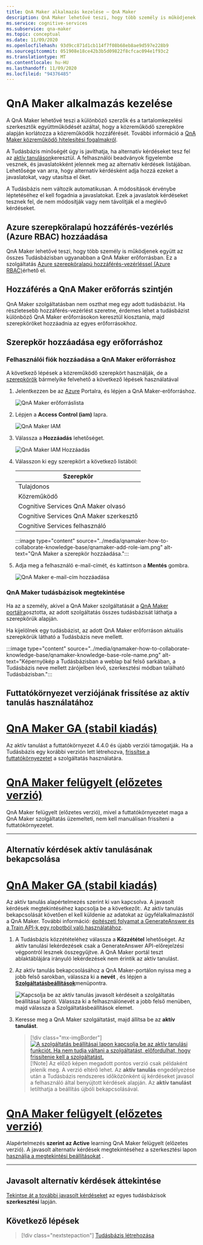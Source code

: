 ```yaml
---
title: QnA Maker alkalmazás kezelése – QnA Maker
description: QnA Maker lehetővé teszi, hogy több személy is működjenek együtt a Tudásbázisban. A QnA Maker lehetővé teheti a Tudásbázis aktív tanulással való minőségének javítását. Az egyik áttekintheti, elfogadhatja vagy elutasíthatja a meglévő kérdések eltávolítása vagy módosítása nélkül.
ms.service: cognitive-services
ms.subservice: qna-maker
ms.topic: conceptual
ms.date: 11/09/2020
ms.openlocfilehash: 93d9cc871d1cb114f7f08b68eb8ae9d597e228b9
ms.sourcegitcommit: 051908e18ce42b3b5d09822f8cfcac094e1f93c2
ms.translationtype: MT
ms.contentlocale: hu-HU
ms.lasthandoff: 11/09/2020
ms.locfileid: "94376485"
---
```

# <a name="manage-qna-maker-app"></a>QnA Maker alkalmazás kezelése

A QnA Maker lehetővé teszi a különböző szerzők és a tartalomkezelési szerkesztők együttműködését azáltal, hogy a közreműködő szerepköre alapján korlátozza a közreműködők hozzáférését.
További információ a [QnA Maker közreműködő hitelesítési fogalmakról](../Concepts/role-based-access-control.md).

A Tudásbázis minőségét úgy is javíthatja, ha alternatív kérdéseket tesz fel az [aktív tanuláson](../Concepts/active-learning-suggestions.md)keresztül. A felhasználói beadványok figyelembe vesznek, és javaslatokként jelennek meg az alternatív kérdések listájában. Lehetősége van arra, hogy alternatív kérdésként adja hozzá ezeket a javaslatokat, vagy utasítsa el őket.

A Tudásbázis nem változik automatikusan. A módosítások érvénybe léptetéséhez el kell fogadnia a javaslatokat. Ezek a javaslatok kérdéseket tesznek fel, de nem módosítják vagy nem távolítják el a meglévő kérdéseket.

## <a name="add-azure-role-based-access-control-azure-rbac"></a>Azure szerepköralapú hozzáférés-vezérlés (Azure RBAC) hozzáadása

QnA Maker lehetővé teszi, hogy több személy is működjenek együtt az összes Tudásbázisban ugyanabban a QnA Maker erőforrásban. Ez a szolgáltatás [Azure szerepköralapú hozzáférés-vezérléssel (Azure RBAC)](../../../active-directory/role-based-access-control-configure.md)érhető el.

## <a name="access-at-the-qna-maker-resource-level"></a>Hozzáférés a QnA Maker erőforrás szintjén

QnA Maker szolgáltatásban nem oszthat meg egy adott tudásbázist. Ha részletesebb hozzáférés-vezérlést szeretne, érdemes lehet a tudásbázist különböző QnA Maker erőforrásokon keresztül kiosztania, majd szerepköröket hozzáadnia az egyes erőforrásokhoz.

## <a name="add-a-role-to-a-resource"></a>Szerepkör hozzáadása egy erőforráshoz

### <a name="add-a-user-account-to-the-qna-maker-resource"></a>Felhasználói fiók hozzáadása a QnA Maker erőforráshoz

A következő lépések a közreműködő szerepkört használják, de a [szerepkörök](../reference-role-based-access-control.md) bármelyike felvehető a következő lépések használatával

1. Jelentkezzen be az [Azure](https://portal.azure.com/) Portalra, és lépjen a QnA Maker-erőforráshoz.

    ![QnA Maker erőforráslista](../media/qnamaker-how-to-collaborate-knowledge-base/qnamaker-resource-list.png)

1. Lépjen a **Access Control (iam)** lapra.

    ![QnA Maker IAM](../media/qnamaker-how-to-collaborate-knowledge-base/qnamaker-iam.png)

1. Válassza a **Hozzáadás** lehetőséget.

    ![QnA Maker IAM Hozzáadás](../media/qnamaker-how-to-collaborate-knowledge-base/qnamaker-iam-add.png)

1. Válasszon ki egy szerepkört a következő listából:

    |Szerepkör|
    |--|
    |Tulajdonos|
    |Közreműködő|
    |Cognitive Services QnA Maker olvasó|
    |Cognitive Services QnA Maker szerkesztő|
    |Cognitive Services felhasználó|

    :::image type="content" source="../media/qnamaker-how-to-collaborate-knowledge-base/qnamaker-add-role-iam.png" alt-text="QnA Maker a szerepkör hozzáadása.":::

1. Adja meg a felhasználó e-mail-címét, és kattintson a **Mentés** gombra.

    ![QnA Maker e-mail-cím hozzáadása](../media/qnamaker-how-to-collaborate-knowledge-base/qnamaker-iam-add-email.png)

### <a name="view-qna-maker-knowledge-bases"></a>QnA Maker tudásbázisok megtekintése

Ha az a személy, akivel a QnA Maker szolgáltatását a [QnA Maker portálra](https://qnamaker.ai)osztotta, az adott szolgáltatás összes tudásbázisát láthatja a szerepkörük alapján.

Ha kijelölnek egy tudásbázist, az adott QnA Maker erőforráson aktuális szerepkörük látható a Tudásbázis neve mellett.

:::image type="content" source="../media/qnamaker-how-to-collaborate-knowledge-base/qnamaker-knowledge-base-role-name.png" alt-text="Képernyőkép a Tudásbázisban a weblap bal felső sarkában, a Tudásbázis neve mellett zárójelben lévő, szerkesztési módban található Tudásbázisban.":::

## <a name="upgrade-runtime-version-to-use-active-learning"></a>Futtatókörnyezet verziójának frissítése az aktív tanulás használatához

# <a name="qna-maker-ga-stable-release"></a>[QnA Maker GA (stabil kiadás)](#tab/v1)

Az aktív tanulást a futtatókörnyezet 4.4.0 és újabb verziói támogatják. Ha a Tudásbázis egy korábbi verzión lett létrehozva, [frissítse a futtatókörnyezetet](set-up-qnamaker-service-azure.md#get-the-latest-runtime-updates) a szolgáltatás használatára.

# <a name="qna-maker-managed-preview-release"></a>[QnA Maker felügyelt (előzetes verzió)](#tab/v2)

QnA Maker felügyelt (előzetes verzió), mivel a futtatókörnyezetet maga a QnA Maker szolgáltatás üzemelteti, nem kell manuálisan frissíteni a futtatókörnyezetet.

---

## <a name="turn-on-active-learning-for-alternate-questions"></a>Alternatív kérdések aktív tanulásának bekapcsolása

# <a name="qna-maker-ga-stable-release"></a>[QnA Maker GA (stabil kiadás)](#tab/v1)

Az aktív tanulás alapértelmezés szerint ki van kapcsolva. A javasolt kérdések megtekintéséhez kapcsolja be a következőt:. Az aktív tanulás bekapcsolását követően el kell küldenie az adatokat az ügyfélalkalmazástól a QnA Maker. További információ: [építészeti folyamat a GenerateAnswer és a Train API-k egy robotból való használatához](improve-knowledge-base.md#architectural-flow-for-using-generateanswer-and-train-apis-from-a-bot).

1. A Tudásbázis közzétételéhez válassza a **Közzététel** lehetőséget. Az aktív tanulási lekérdezések csak a GenerateAnswer API-előrejelzési végpontról lesznek összegyűjtve. A QnA Maker portál teszt ablaktáblájára irányuló lekérdezések nem érintik az aktív tanulást.

1. Az aktív tanulás bekapcsolásához a QnA Maker-portálon nyissa meg a jobb felső sarokban, válassza ki a **nevét** , és lépjen a [**Szolgáltatásbeállítások**](https://www.qnamaker.ai/UserSettings)menüpontra.

    ![Kapcsolja be az aktív tanulás javasolt kérdéseit a szolgáltatás beállításai lapról. Válassza ki a felhasználónevét a jobb felső menüben, majd válassza a Szolgáltatásbeállítások elemet.](../media/improve-knowledge-base/Endpoint-Keys.png)


1. Keresse meg a QnA Maker szolgáltatást, majd állítsa be az **aktív tanulást**.

    > [!div class="mx-imgBorder"]
    > [![A szolgáltatás beállításai lapon kapcsolja be az aktív tanulási funkciót. Ha nem tudja váltani a szolgáltatást, előfordulhat, hogy frissítenie kell a szolgáltatást.](../media/improve-knowledge-base/turn-active-learning-on-at-service-setting.png)](../media/improve-knowledge-base/turn-active-learning-on-at-service-setting.png#lightbox)
    > [!Note]
    > Az előző képen megadott pontos verzió csak példaként jelenik meg. A verzió eltérő lehet.
    Az **aktív tanulás** engedélyezése után a Tudásbázis rendszeres időközönként új kérdéseket javasol a felhasználó által benyújtott kérdések alapján. Az **aktív tanulást** letilthatja a beállítás újbóli bekapcsolásával.

# <a name="qna-maker-managed-preview-release"></a>[QnA Maker felügyelt (előzetes verzió)](#tab/v2)

Alapértelmezés **szerint az Active** learning QnA Maker felügyelt (előzetes verzió). A javasolt alternatív kérdések megtekintéséhez a szerkesztési lapon [használja a megtekintési beállításokat](../How-To/improve-knowledge-base.md#view-suggested-questions) .

---

## <a name="review-suggested-alternate-questions"></a>Javasolt alternatív kérdések áttekintése

[Tekintse át a további javasolt kérdéseket](improve-knowledge-base.md) az egyes tudásbázisok **szerkesztési** lapján.

## <a name="next-steps"></a>Következő lépések

> [!div class="nextstepaction"]
> [Tudásbázis létrehozása](./manage-knowledge-bases.md)